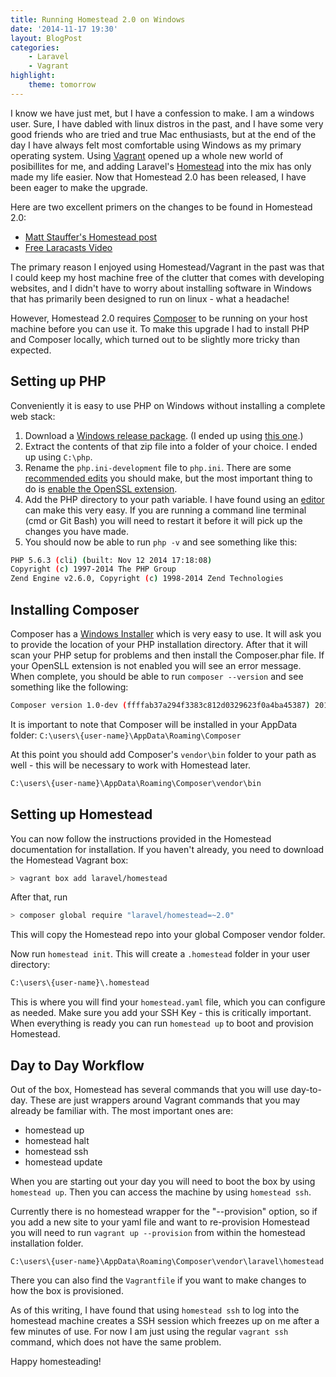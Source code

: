 ```yaml
---
title: Running Homestead 2.0 on Windows
date: '2014-11-17 19:30'
layout: BlogPost
categories:
    - Laravel
    - Vagrant
highlight:
    theme: tomorrow
---
```


I know we have just met, but I have a confession to make. I am a windows user. Sure, I have dabled with linux distros in the past, and I have some very good friends who are tried and true Mac enthusiasts, but at the end of the day I have always felt most comfortable using Windows as my primary operating system. Using [Vagrant](https://www.vagrantup.com/) opened up a whole new world of posibillites for me, and adding Laravel's [Homestead](http://laravel.com/docs/4.2/homestead) into the mix has only made my life easier. Now that Homestead 2.0 has been released, I have been eager to make the upgrade.

<!-- more -->

Here are two excellent primers on the changes to be found in Homestead 2.0:

- [Matt Stauffer's Homestead post](http://mattstauffer.co/blog/introducing-laravel-homestead-2.0)
- [Free Laracasts Video](https://laracasts.com/lessons/say-hello-to-laravel-homestead-two)

The primary reason I enjoyed using Homestead/Vagrant in the past was that I could keep my host machine free of the clutter that comes with developing websites, and I didn't have to worry about installing software in Windows that has primarily been designed to run on linux - what a headache!

However, Homestead 2.0 requires [Composer](https://getcomposer.org/) to be running on your host machine before you can use it. To make this upgrade I had to install PHP and Composer locally, which turned out to be slightly more tricky than expected.

## Setting up PHP

Conveniently it is easy to use PHP on Windows without installing a complete web stack:

1.  Download a [Windows release package](http://windows.php.net/download/). \(I ended up using [this one](http://windows.php.net/downloads/releases/php-5.6.3-Win32-VC11-x86.zip).\)
2.  Extract the contents of that zip file into a folder of your choice. I ended up using `C:\php`.
3.  Rename the `php.ini-development` file to `php.ini`. There are some [recommended edits](http://php.net/manual/en/install.windows.manual.php#install.windows.manual.phpini) you should make, but the most important thing to do is [enable the OpenSSL extension](http://www.herongyang.com/PKI/HTTPS-PHP-Configure-PHP-OpenSSL-on-Windows.html).
4.  Add the PHP directory to your path variable. I have found using an [editor](http://eveditor.com/) can make this very easy. If you are running a command line terminal (cmd or Git Bash) you will need to restart it before it will pick up the changes you have made.
5.  You should now be able to run `php -v` and see something like this:

```bash
PHP 5.6.3 (cli) (built: Nov 12 2014 17:18:08)
Copyright (c) 1997-2014 The PHP Group
Zend Engine v2.6.0, Copyright (c) 1998-2014 Zend Technologies
```

## Installing Composer

Composer has a [Windows Installer](https://getcomposer.org/Composer-Setup.exe) which is very easy to use. It will ask you to provide the location of your PHP installation directory. After that it will scan your PHP setup for problems and then install the Composer.phar file. If your OpenSLL extension is not enabled you will see an error message. When complete, you should be able to run `composer --version` and see something like the following:

```bash
Composer version 1.0-dev (ffffab37a294f3383c812d0329623f0a4ba45387) 2014-11-05 06:04:18
```

It is important to note that Composer will be installed in your AppData folder: `C:\users\{user-name}\AppData\Roaming\Composer`

At this point you should add Composer's `vendor\bin` folder to your path as well - this will be necessary to work with Homestead later.

```bash
C:\users\{user-name}\AppData\Roaming\Composer\vendor\bin
```

## Setting up Homestead

You can now follow the instructions provided in the Homestead documentation for installation. If you haven't already, you need to download the Homestead Vagrant box:

```bash
> vagrant box add laravel/homestead
```

After that, run

```bash
> composer global require "laravel/homestead=~2.0"
```

This will copy the Homestead repo into your global Composer vendor folder.

Now run `homestead init`. This will create a `.homestead` folder in your user directory:

```bash
C:\users\{user-name}\.homestead
```

This is where you will find your `homestead.yaml` file, which you can configure as needed. Make sure you add your SSH Key - this is critically important. When everything is ready you can run `homestead up` to boot and provision Homestead.

## Day to Day Workflow

Out of the box, Homestead has several commands that you will use day-to-day. These are just wrappers around Vagrant commands that you may already be familiar with. The most important ones are:

- homestead up
- homestead halt
- homestead ssh
- homestead update

When you are starting out your day you will need to boot the box by using `homestead up`. Then you can access the machine by using `homestead ssh`.

Currently there is no homestead wrapper for the "--provision" option, so if you add a new site to your yaml file and want to re-provision Homestead you will need to run `vagrant up --provision` from within the homestead installation folder.

```
C:\users\{user-name}\AppData\Roaming\Composer\vendor\laravel\homestead
```

There you can also find the `Vagrantfile` if you want to make changes to how the box is provisioned.

As of this writing, I have found that using `homestead ssh` to log into the homestead machine creates a SSH session which freezes up on me after a few minutes of use. For now I am just using the regular `vagrant ssh` command, which does not have the same problem.

Happy homesteading!
